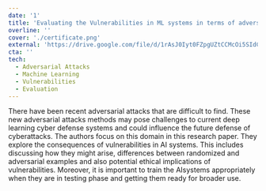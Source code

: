```yaml
---
date: '1'
title: 'Evaluating the Vulnerabilities in ML systems in terms of adversarial attacks'
overline: ''
cover: './certificate.png'
external: 'https://drive.google.com/file/d/1rAsJ0Iyt0FZpgUZtCCMcOi5SIdCaOs1p/view?usp=sharing'
cta: ''
tech:
  - Adversarial Attacks
  - Machine Learning
  - Vulnerabilities
  - Evaluation
---
```


There have been recent adversarial attacks that are difficult to find. These new adversarial attacks methods may pose challenges to current deep learning cyber defense systems and could influence the future defense of cyberattacks. The authors focus on this domain in this research paper. They explore the consequences of vulnerabilities in AI systems. This includes discussing how they might arise, differences between randomized and adversarial examples and also potential ethical implications of vulnerabilities. Moreover, it is important to train the AIsystems appropriately when they are in testing phase and getting them ready for broader use.
